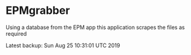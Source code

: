 # EPMgrabber
Using a database from the EPM app this application scrapes the files as required


Latest backup: Sun Aug 25 10:31:01 UTC 2019
